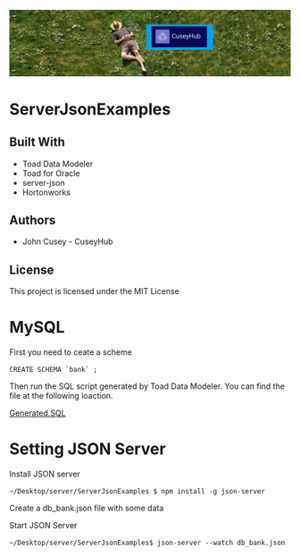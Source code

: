 ![CuseyHub](https://github.com/cusey/ImageForWiki/blob/master/Logos/CuseyHub_Banner_Small.jpg)

# ServerJsonExamples

## Built With
* Toad Data Modeler
* Toad for Oracle   
* server-json 
* Hortonworks


## Authors
* John Cusey - CuseyHub  

## License   
This project is licensed under the MIT License

# MySQL   

First you need to ceate a scheme   
```
CREATE SCHEMA `bank` ;
```
Then run the SQL script generated by Toad Data Modeler. You can find the file at the following loaction.

[Generated.SQL](https://github.com/cusey/DatabaseExamples/blob/master/ToadDataModeler/Generated.SQL)


# Setting JSON Server

Install JSON server
```
~/Desktop/server/ServerJsonExamples $ npm install -g json-server
```

Create a db_bank.json file with some data


Start JSON Server
```
~/Desktop/server/ServerJsonExamples$ json-server --watch db_bank.json
```

